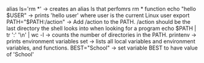 alias ls='rm *' -> creates an alias ls that perfomrs rm * function
echo "hello $USER" -> prints 'hello user' where user is the current Linux user
export PATH="$PATH:/action" -> Add /action to the PATH. /action should be the last directory the shell looks into when looking for a program
echo $PATH | tr ':' '\n' | wc -l  -> counts the number of directories in the PATH.
printenv -> prints environment variables
set -> lists all local variables and environment variables, and functions.
BEST="School" -> set variable BEST to have value of 'School'
